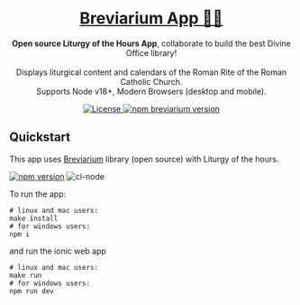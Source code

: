 <h1 align="center">
  <a href="https://github.com/breviarium-app/breviarium--app">
    Breviarium App 🙏🏼
  </a>
</h1>

<p align="center">
  <b>Open source Liturgy of the Hours App</b>, collaborate to build the best Divine Office library!<br><br>
  Displays liturgical content and calendars of the Roman Rite of the Roman Catholic Church.<br>
  Supports Node v18+, Modern Browsers (desktop and mobile).
</p>

<p align="center">
  <a href="LICENSE">
    <img alt="License" src="https://img.shields.io/badge/license-MIT-blue?color=blue&style=flat">
</a>
<a href="https://www.npmjs.com/package/breviarium/v/latest" target="_blank" rel="noopener noreferrer">
   <img alt="npm breviarium version" src="https://img.shields.io/npm/v/breviarium/latest?style=flat&logo=npm&color=35d401">
</a>

</p>

## Quickstart

This app uses [Breviarium](https://www.npmjs.com/package/breviarium) library (open source) with Liturgy of the hours.

[![npm version](https://badge.fury.io/js/breviarium.svg)](https://www.npmjs.com/package/breviarium)
![ci-node](https://github.com/breviarium-app/breviarium--app/actions/workflows/ci-node.yml/badge.svg)

To run the app:

```shell
# linux and mac users:
make install
# for windows users:
npm i
```
and run the ionic web app
```shell
# linux and mac users:
make run
# for windows users:
npm run dev
```
